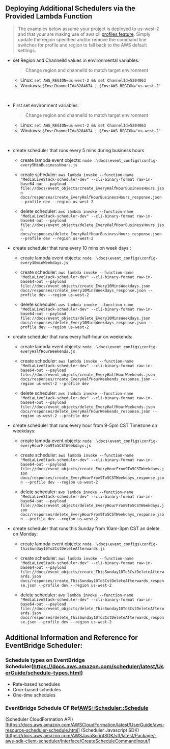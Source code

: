 
## Deploying Additional Schedulers via the Provided Lambda Function  

> The examples below assume your project is deployed to us-west-2 and that your are making use of aws cli [profiles feature](https://docs.aws.amazon.com/cli/latest/userguide/cli-configure-files.html). Simply update the region specified and/or remove the command line switches for profile and region to fall back to the AWS default settings. 

- set Region and ChannelId values in environmental variables: 
    > Change region and channelId to match target environment
    - Linux: ` set AWS_REGION=us-west-2 && set ChannelId=5204063 `
    - Windows: ` $Env:ChannelId=3284674 ; $Env:AWS_REGION="us-west-2"  `

<br>

- First set environment variables: 
    > Change region and channelId to match target environment
    - Linux: ` set AWS_REGION=us-west-2 && set ChannelId=5204063 `
    - Windows: ` $Env:ChannelId=3284674 ; $Env:AWS_REGION="us-west-2"  `

<br>

- create scheduler that runs every 5 mins during business hours  
    - create lambda event objects: ` node .\docs\event_configs\config-every5MinBusinessHours.js  `
    
    - create scheduler:  `aws lambda invoke --function-name "MediaLiveStack-scheduler-dev" --cli-binary-format raw-in-base64-out --payload file://docs/event_objects/create_EveryHalfHourBusinessHours.json docs/responses/create_EveryHalfHourBusinessHours_response.json --profile dev --region us-west-2 `

    - delete scheduler:  `aws lambda invoke --function-name "MediaLiveStack-scheduler-dev" --cli-binary-format raw-in-base64-out --payload file://docs/event_objects/delete_EveryHalfHourBusinessHours.json docs/responses/delete_EveryHalfHourBusinessHours_response.json --profile dev --region us-west-2 `
 
- create scheduler that runs every 10 mins on week days : 
    - create lambda event objects: ` node .\docs\event_configs\config-every10minWeekdays.js  `

    - create scheduler:  ` aws lambda invoke --function-name "MediaLiveStack-scheduler-dev" --cli-binary-format raw-in-base64-out --payload file://docs/event_objects/create_Every10MinsWeekdays.json docs/responses/create_Every10MinsWeekdays_response.json --profile dev --region us-west-2 `

    - delete scheduler: ` aws lambda invoke --function-name "MediaLiveStack-scheduler-dev" --cli-binary-format raw-in-base64-out --payload file://docs/event_objects/delete_Every10MinsWeekdays.json docs/responses/delete_Every10MinsWeekdays_response.json --profile dev --region us-west-2 `


- create scheduler that runs every half-hour on weekends: 
    - create lambda event objects: ` node .\docs\event_configs\config-everyHalfHourWeekends.js  `

    - create scheduler:  `aws lambda invoke --function-name "MediaLiveStack-scheduler-dev" --cli-binary-format raw-in-base64-out --payload file://docs/event_objects/create_EveryHalfHourWeekends.json docs/responses/create_EveryHalfHourWeekends_response.json --region us-west-2 --profile dev `

    - delete scheduler: `aws lambda invoke --function-name "MediaLiveStack-scheduler-dev" --cli-binary-format raw-in-base64-out --payload file://docs/event_objects/delete_EveryHalfHourWeekends.json docs/responses/delete_EveryHalfHourWeekends_response.json --region us-west-2 --profile dev `

- create scheduler that runs every hour from 9-5pm CST Timezone on weekdays: 
    - create lambda event objects: ` node .\docs\event_configs\config-everyHourFrom9To5CSTWeekdays.js  `

    - create scheduler:  ` aws lambda invoke --function-name "MediaLiveStack-scheduler-dev" --cli-binary-format raw-in-base64-out --payload file://docs/event_objects/create_EveryHourFrom9To5CSTWeekdays.json docs/responses/create_EveryHourFrom9To5CSTWeekdays_response.json --profile dev --region us-west-2   `

    - delete scheduler: ` aws lambda invoke --function-name "MediaLiveStack-scheduler-dev" --cli-binary-format raw-in-base64-out --payload file://docs/event_objects/delete_EveryHourFrom9To5CSTWeekdays.json docs/responses/delete_EveryHourFrom9To5CSTWeekdays_response.json --profile dev --region us-west-2   `


- create scheduler that runs this Sunday from 10am-3pm CST an delete on Monday: 
    - create lambda event objects: ` node .\docs\event_configs\config-thisSunday10To3CstDeleteAfterwards.js  `

    - create scheduler: ` aws lambda invoke --function-name "MediaLiveStack-scheduler-dev" --cli-binary-format raw-in-base64-out --payload file://docs/event_objects/create_ThisSunday10To3CstDeleteAfterwards.json docs/responses/create_ThisSunday10To3CstDeleteAfterwards_response.json --profile dev --region us-west-2   `

    - delete scheduler: ` aws lambda invoke --function-name "MediaLiveStack-scheduler-dev" --cli-binary-format raw-in-base64-out --payload file://docs/event_objects/delete_ThisSunday10To3CstDeleteAfterwards.json docs/responses/delete_ThisSunday10To3CstDeleteAfterwards_response.json --profile dev --region us-west-2   `



## Additional Information and Reference for EventBridge Scheduler: 

### Schedule types on EventBridge Scheduler(https://docs.aws.amazon.com/scheduler/latest/UserGuide/schedule-types.html)
- Rate-based schedules
- Cron-based schedules
- One-time schedules

### EventBridge Schedule CF Ref[AWS::Scheduler::Schedule](https://docs.aws.amazon.com/AWSCloudFormation/latest/UserGuide/aws-resource-scheduler-schedule.html)

(Scheduler CloudFormation API)[https://docs.aws.amazon.com/AWSCloudFormation/latest/UserGuide/aws-resource-scheduler-schedule.html]
(Scheduler Javascript SDK)[https://docs.aws.amazon.com/AWSJavaScriptSDK/v3/latest/Package/-aws-sdk-client-scheduler/Interface/CreateScheduleCommandInput/]




